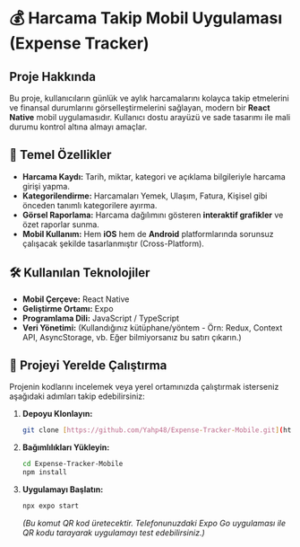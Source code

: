 # 💰 Harcama Takip Mobil Uygulaması (Expense Tracker)

## Proje Hakkında

Bu proje, kullanıcıların günlük ve aylık harcamalarını kolayca takip etmelerini ve finansal durumlarını görselleştirmelerini sağlayan, modern bir **React Native** mobil uygulamasıdır. Kullanıcı dostu arayüzü ve sade tasarımı ile mali durumu kontrol altına almayı amaçlar.

## 🎯 Temel Özellikler

* **Harcama Kaydı:** Tarih, miktar, kategori ve açıklama bilgileriyle harcama girişi yapma.
* **Kategorilendirme:** Harcamaları Yemek, Ulaşım, Fatura, Kişisel gibi önceden tanımlı kategorilere ayırma.
* **Görsel Raporlama:** Harcama dağılımını gösteren **interaktif grafikler** ve özet raporlar sunma.
* **Mobil Kullanım:** Hem **iOS** hem de **Android** platformlarında sorunsuz çalışacak şekilde tasarlanmıştır (Cross-Platform).

## 🛠 Kullanılan Teknolojiler

* **Mobil Çerçeve:** React Native
* **Geliştirme Ortamı:** Expo
* **Programlama Dili:** JavaScript / TypeScript
* **Veri Yönetimi:** (Kullandığınız kütüphane/yöntem - Örn: Redux, Context API, AsyncStorage, vb. Eğer bilmiyorsanız bu satırı çıkarın.)

## 🚀 Projeyi Yerelde Çalıştırma

Projenin kodlarını incelemek veya yerel ortamınızda çalıştırmak isterseniz aşağıdaki adımları takip edebilirsiniz:

1.  **Depoyu Klonlayın:**
    ```bash
    git clone [https://github.com/Yahp48/Expense-Tracker-Mobile.git](https://github.com/Yahp48/Expense-Tracker-Mobile.git)
    ```
2.  **Bağımlılıkları Yükleyin:**
    ```bash
    cd Expense-Tracker-Mobile
    npm install
    ```
3.  **Uygulamayı Başlatın:**
    ```bash
    npx expo start
    ```
    *(Bu komut QR kod üretecektir. Telefonunuzdaki Expo Go uygulaması ile QR kodu tarayarak uygulamayı test edebilirsiniz.)*

